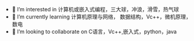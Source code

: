 
- 👀 I’m interested in 计算机或嵌入式编程，三大球，冲浪，滑雪，热气球
- 🌱 I’m currently learning 计算机原理与网络， 数据结构，Vc++，微机原理，数电
- 💞️ I’m looking to collaborate on C语言，Vc++,嵌入式，python，java

<!---
shouzilai/shouzilai is a ✨ special ✨ repository because its `README.md` (this file) appears on your GitHub profile.
You can click the Preview link to take a look at your changes.
--->
